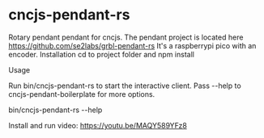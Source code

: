 # cncjs-pendant-rs
Rotary pendant pendant for cncjs.  The pendant project is located here https://github.com/se2labs/grbl-pendant-rs  It's a raspberrypi pico with an encoder.
Installation
cd to project folder and npm install

Usage

Run bin/cncjs-pendant-rs to start the interactive client. Pass --help to cncjs-pendant-boilerplate for more options.

bin/cncjs-pendant-rs --help

Install and run video:
https://youtu.be/MAQY589YFz8
